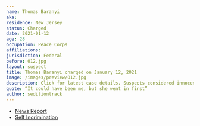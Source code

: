 ```yaml
---
name: Thomas Baranyi
aka:
residence: New Jersey
status: Charged
date: 2021-01-12
age: 28
occupation: Peace Corps
affiliations:
jurisdiction: Federal
before: 012.jpg
layout: suspect
title: Thomas Baranyi charged on January 12, 2021
image: /images/preview/012.jpg
description: Click for latest case details. Suspects considered innocent until proven guilty.
quote: “It could have been me, but she went in first”
author: seditiontrack
---
```


- [News Report](https://apnews.com/article/capitol-siege-shootings-new-jersey-c9bcea4917ebe6c07d6e2f45286c5d8a)
- [Self Incrimination](https://twitter.com/shaunking/status/1347257804244082695?s=20)
